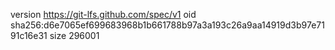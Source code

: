 version https://git-lfs.github.com/spec/v1
oid sha256:d6e7065ef699683968b1b661788b97a3a193c26a9aa14919d3b97e7191c16e31
size 296001

